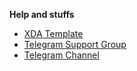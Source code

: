 **Help and stuffs**

- [XDA Template](https://github.com/HornbillOS/docs/blob/master/xda-template-jackfruit.txt)
- [Telegram Support Group](https://t.me/hornbillos)
- [Telegram Channel](https://t.me/HornbillOSFeeds)